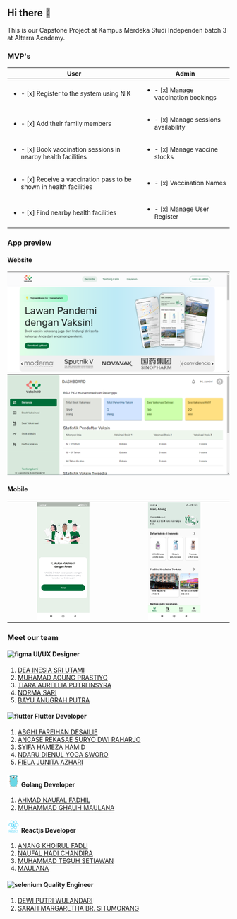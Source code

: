 
## Hi there 👋

This is our Capstone Project at Kampus Merdeka Studi Independen batch 3 at Alterra Academy. 

### MVP's

| User  | Admin |
| ----------- | ----------- |
| <ul><li>- [x] Register to the system using NIK</li>| <ul><li>- [x] Manage vaccination bookings</li> |
| <ul><li>- [x] Add their family members</li>| <ul><li>- [x] Manage sessions availability</li> |
| <ul><li>- [x] Book vaccination sessions in nearby health facilities</li>| <ul><li>- [x] Manage vaccine stocks</li> |
| <ul><li>- [x] Receive a vaccination pass to be shown in health facilities</li>| <ul><li>- [x] Vaccination Names</li> |
| <ul><li>- [x] Find nearby health facilities </li>| <ul><li>- [x] Manage User Register</li> |

### App preview

<div>
	<h4>Website</h4>
	<img src='./assets/img/landing-admin.png' alt='landing-admin' />
	<br />
	<img src='./assets/img/dashboard-admin.png' alt='dashboard-admin' />
</div>

<h4>Mobile</h4>

| | |
|:--:|:--:|
| <img width='50%' src='./assets/img/wellcome-mobile.jpg' alt='wellcome-mobile' /> | <img width='50%' src='./assets/img/home-mobile.jpg' alt='home-mobile' /> |
<!-- <div>	
	<img width='50%' src='./assets/img/wellcome-mobile.jpg' alt='wellcome-mobile' />
	<img width='50%' src='./assets/img/home-mobile.jpg' alt='home-mobile' />
</div> -->

### Meet our team

<h4 align="left"> <img src="https://www.vectorlogo.zone/logos/figma/figma-icon.svg" alt="figma" width="28" height="28"/>  UI/UX Designer
</h4>

<ol>
	<li><a href='https://dribbble.com/BANZAITESLA'>DEA INESIA SRI UTAMI</a></li>
	<li><a href='https://dribbble.com/agpras'>MUHAMAD AGUNG PRASTIYO</a></li>
	<li><a href='#'>TIARA AURELLIA PUTRI INSYRA</a></li>
	<li><a href='https://dribbble.com/Nurmasari'>NORMA SARI</a></li>
	<li><a href='#'>BAYU ANUGRAH PUTRA</a></li>
</ol>

<h4>
<img src="https://www.vectorlogo.zone/logos/flutterio/flutterio-icon.svg" alt="flutter" width="28" height="28"/> Flutter Developer
</h4>

<ol>
	<li><a href='https://github.com/abghifareihand'>ABGHI FAREIHAN DESAILIE</a></li>
	<li><a href='https://github.com/AncaSea'>ANCASE REKASAE SURYO DWI RAHARJO</a></li>
	<li><a href='https://github.com/SyifaHameza'>SYIFA HAMEZA HAMID</a></li>
	<li><a href='https://github.com/NdaruDienul'>NDARU DIENUL YOGA SWORO</a></li>
	<li><a href='https://github.com/fielaazhari'>FIELA JUNITA AZHARI</a></li>
</ol>
<h4>
<img src="https://raw.githubusercontent.com/devicons/devicon/master/icons/go/go-original.svg" alt="go" width="28" height="28"/>  Golang Developer
</h4>

<ol>
	<li><a href='https://github.com/naufal360'>AHMAD NAUFAL FADHIL</a></li>
	<li><a href='https://github.com/MGhalih'>MUHAMMAD GHALIH MAULANA</a></li>
</ol>
<h4>
<img src="https://raw.githubusercontent.com/devicons/devicon/master/icons/react/react-original-wordmark.svg" alt="react" width="28" height="28"/> Reactjs Developer
</h4>

<ol>
	<li><a href='https://github.com/anangkf'>ANANG KHOIRUL FADLI</a></li>
	<li><a href='https://github.com/NaufalChandira'>NAUFAL HADI CHANDIRA</a></li>
	<li><a href='https://github.com/EgoSetiawan'>MUHAMMAD TEGUH SETIAWAN</a></li>
	<li><a href='#'>MAULANA</a></li>
</ol>
<h4>
<img src="https://raw.githubusercontent.com/detain/svg-logos/780f25886640cef088af994181646db2f6b1a3f8/svg/selenium-logo.svg" alt="selenium" width="28" height="28"/> Quality Engineer
</h4>

<ol>
	<li><a href='https://github.com/DewiPutriWulandari'>DEWI PUTRI WULANDARI</a></li>
	<li><a href='https://github.com/sarahmargaretha'>SARAH MARGARETHA BR. SITUMORANG</a></li>
</ol>
